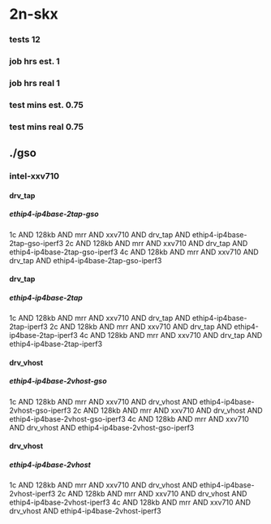 # 2n-skx
### tests 12
### job hrs est. 1
### job hrs real 1
### test mins est. 0.75
### test mins real 0.75
## ./gso
### intel-xxv710
#### drv_tap
##### ethip4-ip4base-2tap-gso
1c AND 128kb AND mrr AND xxv710 AND drv_tap AND ethip4-ip4base-2tap-gso-iperf3
2c AND 128kb AND mrr AND xxv710 AND drv_tap AND ethip4-ip4base-2tap-gso-iperf3
4c AND 128kb AND mrr AND xxv710 AND drv_tap AND ethip4-ip4base-2tap-gso-iperf3
#### drv_tap
##### ethip4-ip4base-2tap
1c AND 128kb AND mrr AND xxv710 AND drv_tap AND ethip4-ip4base-2tap-iperf3
2c AND 128kb AND mrr AND xxv710 AND drv_tap AND ethip4-ip4base-2tap-iperf3
4c AND 128kb AND mrr AND xxv710 AND drv_tap AND ethip4-ip4base-2tap-iperf3
#### drv_vhost
##### ethip4-ip4base-2vhost-gso
1c AND 128kb AND mrr AND xxv710 AND drv_vhost AND ethip4-ip4base-2vhost-gso-iperf3
2c AND 128kb AND mrr AND xxv710 AND drv_vhost AND ethip4-ip4base-2vhost-gso-iperf3
4c AND 128kb AND mrr AND xxv710 AND drv_vhost AND ethip4-ip4base-2vhost-gso-iperf3
#### drv_vhost
##### ethip4-ip4base-2vhost
1c AND 128kb AND mrr AND xxv710 AND drv_vhost AND ethip4-ip4base-2vhost-iperf3
2c AND 128kb AND mrr AND xxv710 AND drv_vhost AND ethip4-ip4base-2vhost-iperf3
4c AND 128kb AND mrr AND xxv710 AND drv_vhost AND ethip4-ip4base-2vhost-iperf3
